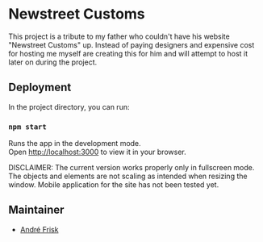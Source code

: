 # Newstreet Customs

This project is a tribute to my father who couldn't have his website "Newstreet Customs" up. Instead of paying designers and expensive cost for hosting me myself are creating this for him and will attempt to host it later on during the project.

## Deployment

In the project directory, you can run:

### `npm start`

Runs the app in the development mode.\
Open [http://localhost:3000](http://localhost:3000) to view it in your browser.

DISCLAIMER: The current version works properly only in fullscreen mode. The objects and elements are not scaling as intended when resizing the window. Mobile application for the site has not been tested yet.

## Maintainer

- [André Frisk]

[André Frisk]: https://github.com/Stronkness
